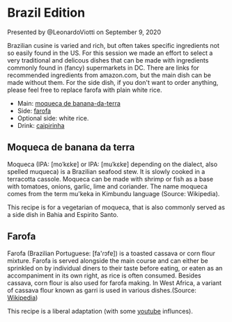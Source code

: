 # Brazil Edition

Presented by @LeonardoViotti on 
September 9, 2020

Brazilian cusine is varied and rich, but often takes specific ingredients not so easily found in the US. For this session we made an effort to select a very traditional and delicous dishes that can be made with ingredients commonly found in (fancy) supermarkets in DC. There are links for recommended ingredients from amazon.com, but the main dish can be made without them. For the side dish, if you don't want to order anything, please feel free to replace farofa with plain white rice.

- Main: [moqueca de banana-da-terra](./moqueca.md)
- Side: [farofa](./farofa.md)
- Optional side: white rice.
- Drink: [caipirinha](./caipirinha.md)

## Moqueca de banana da terra

Moqueca (IPA: [moˈkɛkɐ] or IPA: [muˈkɛkɐ] depending on the dialect, also spelled muqueca) is a Brazilian seafood stew. It is slowly cooked in a terracotta cassole. Moqueca can be made with shrimp or fish as a base with tomatoes, onions, garlic, lime and coriander. The name moqueca comes from the term mu'keka in Kimbundu language (Source: Wikipedia).

This recipe is for a vegetarian of moqueca, that is also commonly served as a side dish in Bahia and Espirito Santo.

## Farofa

Farofa (Brazilian Portuguese: [fa'ɾɔfɐ]) is a toasted cassava or corn flour mixture. 
Farofa is served alongside the main course and can either be sprinkled on by individual diners to their taste before eating, 
or eaten as an accompaniment in its own right, as rice is often consumed. Besides cassava, corn flour is also used for farofa making.
In West Africa, a variant of cassava flour known as garri is used in various dishes.(Source: [Wikipedia](https://en.wikipedia.org/wiki/Farofa))

This recipe is a liberal adaptation (with some [youtube](https://www.youtube.com/watch?v=qKCZK3v1eoA) influnces).
